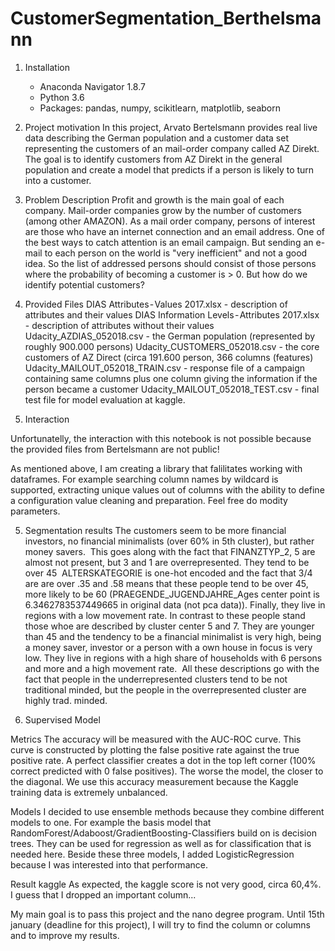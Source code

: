# CustomerSegmentation_Berthelsmann

1. Installation
	- Anaconda  Navigator 1.8.7
	- Python 3.6
	- Packages: pandas, numpy, scikitlearn, matplotlib, seaborn
	
2. Project motivation
In this project, Arvato Bertelsmann provides real live data describing the German population and a customer data set representing the customers of an mail-order company called AZ Direkt.
The goal is to identify customers from AZ Direkt in the general population and create a model that predicts if a person is likely to turn into a customer.

3. Problem Description
Profit and growth is the main goal of each company. Mail-order companies grow by the number of customers (among other AMAZON).
As a mail order company, persons of interest are those who have an internet connection and an email address. One of the best ways to catch attention is an email campaign. But sending an e-mail to each person on the world is "very inefficient" and not a good idea. So the list of addressed persons should consist of those persons where the probability of becoming a customer is > 0.
But how do we identify potential customers? 

4. Provided Files
DIAS Attributes - Values 2017.xlsx - description of attributes and their values
DIAS Information Levels - Attributes 2017.xlsx - description of attributes without their values
Udacity_AZDIAS_052018.csv - the German population (represented by roughly 900.000 persons)
Udacity_CUSTOMERS_052018.csv - the core customers of AZ Direct (circa 191.600 person, 366 columns (features)
Udacity_MAILOUT_052018_TRAIN.csv - response file of a campaign containing same columns plus one column giving the information if the person became a customer
Udacity_MAILOUT_052018_TEST.csv - final test file for model evaluation at kaggle.

4. Interaction

Unfortunatelly, the interaction with this notebook is not possible because the provided files from Bertelsmann are not public!

As mentioned above, I am creating a library that falilitates working with dataframes.
For example searching column names by wildcard is supported, extracting unique values out of columns with the ability to define a configuration value cleaning and preparation.
Feel free do modity parameters. 


5. Segmentation results
The customers seem to be more financial investors, no financial minimalists (over 60% in 5th cluster), but rather money savers. 
This goes along with the fact that FINANZTYP_2, 5 are almost not present, but 3 and 1 are overrepresented. They tend to be over 45 
ALTERSKATEGORIE is one-hot encoded and the fact that 3/4 are are over .35 and .58 means that these people tend to be over 45, more likely to be 60 (PRAEGENDE_JUGENDJAHRE_Ages center point is 6.3462783537449665 in original data (not pca data)). Finally, they live in regions with a low movement rate.
In contrast to these people stand those whoe are described by cluster center 5 and 7. They are younger than 45 and the tendency to be a financial minimalist is very high, being a money saver, investor or a person with a own house in focus is very low. They live in regions with a high share of households with 6 persons and more and a high movement rate. 
All these descriptions go with the fact that people in the underrepresented clusters tend to be not traditional minded, but the people in the overrepresented cluster are highly trad. minded.

6. Supervised Model

Metrics
The accuracy will be measured with the AUC-ROC curve. This curve is constructed by plotting the false positive rate against the true positive rate. A perfect classifier creates a dot in the top left corner (100% correct predicted with 0 false positives). The worse the model, the closer to the diagonal. We use this accuracy measurement because the Kaggle training data is extremely unbalanced.

Models
I decided to use ensemble methods because they combine different models to one. For example the basis model that RandomForest/Adaboost/GradientBoosting-Classifiers build on is decision trees. They can be used for regression as well as for classification that is needed here.
Beside these three models, I added LogisticRegression because I was interested into that performance.

Result kaggle
As expected, the kaggle score is not very good, circa 60,4%. I guess that I dropped an important column...

My main goal is to pass this project and the nano degree program. Until 15th january (deadline for this project), I will try to find the column or columns and to improve my results.
